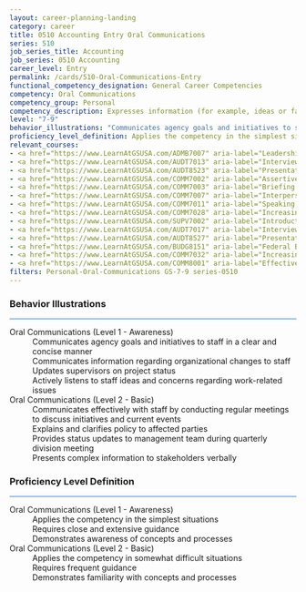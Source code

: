 ```yaml
---
layout: career-planning-landing
category: career
title: 0510 Accounting Entry Oral Communications
series: 510
job_series_title: Accounting
job_series: 0510 Accounting
career_level: Entry
permalink: /cards/510-Oral-Communications-Entry
functional_competency_designation: General Career Competencies
competency: Oral Communications
competency_group: Personal
competency_description: Expresses information (for example, ideas or facts) to individuals or groups effectively, taking into account the audience and nature of the information (for example, technical, sensitive, controversial); makes clear and convincing oral presentations; listens to others, attends to nonverbal cues, and responds appropriately.
level: "7-9"
behavior_illustrations: "Communicates agency goals and initiatives to staff in a clear and concise manner ? Communicates information regarding organizational changes to staff ? Updates supervisors on project status ? Actively listens to staff ideas and concerns regarding work-related issues ? Communicates effectively with staff by conducting regular meetings to discuss initiatives and current events ? Explains and clarifies policy to affected parties ? Provides status updates to management team during quarterly division meeting ? Presents complex information to stakeholders verbally"
proficiency_level_definition: Applies the competency in the simplest situations ? Requires close and extensive guidance ? Demonstrates awareness of concepts and processes ? Applies the competency in somewhat difficult situations ? Requires frequent guidance ? Demonstrates familiarity with concepts and processes 
relevant_courses: 
- <a href="https://www.LearnAtGSUSA.com/ADMB7007" aria-label="Leadership Skills for Non-Supervisors (ADMB7006), GSU - https://www.LearnAtGSUSA.com/ADMB7007">Leadership Skills for Non-Supervisors (ADMB7006), GSU</a>
- <a href="https://www.LearnAtGSUSA.com/AUDT7013" aria-label="Interviewing Techniques for Auditors (AUDT7012), GSU - https://www.LearnAtGSUSA.com/AUDT7013">Interviewing Techniques for Auditors (AUDT7012), GSU</a>
- <a href="https://www.LearnAtGSUSA.com/AUDT8523" aria-label="Presentation and Briefing Skills for Auditors (AUDT8522), GSU - https://www.LearnAtGSUSA.com/AUDT8523">Presentation and Briefing Skills for Auditors (AUDT8522), GSU</a>
- <a href="https://www.LearnAtGSUSA.com/COMM7002" aria-label="Assertiveness Skills (COMM7001), GSU - https://www.LearnAtGSUSA.com/COMM7002">Assertiveness Skills (COMM7001), GSU</a>
- <a href="https://www.LearnAtGSUSA.com/COMM7003" aria-label="Briefing Techniques (COMM7002), GSU - https://www.LearnAtGSUSA.com/COMM7003">Briefing Techniques (COMM7002), GSU</a>
- <a href="https://www.LearnAtGSUSA.com/COMM7007" aria-label="Interpersonal Communications (COMM7006), GSU - https://www.LearnAtGSUSA.com/COMM7007">Interpersonal Communications (COMM7006), GSU</a>
- <a href="https://www.LearnAtGSUSA.com/COMM7011" aria-label="Speaking with Confidence (COMM7010), GSU - https://www.LearnAtGSUSA.com/COMM7011">Speaking with Confidence (COMM7010), GSU</a>
- <a href="https://www.LearnAtGSUSA.com/COMM7028" aria-label="Increasing Personal Effectiveness (COMM7027), GSU - https://www.LearnAtGSUSA.com/COMM7028">Increasing Personal Effectiveness (COMM7027), GSU</a>
- <a href="https://www.LearnAtGSUSA.com/SUPV7002" aria-label="Introduction to Supervision (SUPV7001), GSU - https://www.LearnAtGSUSA.com/SUPV7002">Introduction to Supervision (SUPV7001), GSU</a>
- <a href="https://www.LearnAtGSUSA.com/AUDT7017" aria-label="Interviewing Techniques for Auditors (AUDT7012), GSU - https://www.LearnAtGSUSA.com/AUDT7017">Interviewing Techniques for Auditors (AUDT7012), GSU</a>
- <a href="https://www.LearnAtGSUSA.com/AUDT8527" aria-label="Presentation and Briefing Skills for Auditors (AUDT8522), GSU - https://www.LearnAtGSUSA.com/AUDT8527">Presentation and Briefing Skills for Auditors (AUDT8522), GSU</a>
- <a href="https://www.LearnAtGSUSA.com/BUDG8151" aria-label="Federal Budget Analysis Using Microsoft Excel (BUDG8150), GSU - https://www.LearnAtGSUSA.com/BUDG8151">Federal Budget Analysis Using Microsoft Excel (BUDG8150), GSU</a>
- <a href="https://www.LearnAtGSUSA.com/COMM7032" aria-label="Increasing Personal Effectiveness (COMM7027), GSU - https://www.LearnAtGSUSA.com/COMM7032">Increasing Personal Effectiveness (COMM7027), GSU</a>
- <a href="https://www.LearnAtGSUSA.com/COMM8001" aria-label="Effective Communications with Customers (COMM8000), GSU - https://www.LearnAtGSUSA.com/COMM8001">Effective Communications with Customers (COMM8000), GSU</a>
filters: Personal-Oral-Communications GS-7-9 series-0510
---
```


<div class="desktop:grid-col-6 margin-y-3">
  <div class="border-top-2 bg-white padding-3 shadow-5 height-full members-hover border-1px button-border border-top-blue radius-lg card-text-color">
    <h3>Behavior Illustrations</h3>
    <hr style="background-color: #1b74e0 !important;"/>
    <dl class="text-base card-content-color"><dt>Oral Communications (Level 1 - Awareness)</dt><dd>Communicates agency goals and initiatives to staff in a clear and concise manner </dd><dd> Communicates information regarding organizational changes to staff </dd><dd> Updates supervisors on project status </dd><dd> Actively listens to staff ideas and concerns regarding work-related issues</dd><dt>Oral Communications (Level 2 - Basic)</dt><dd>Communicates effectively with staff by conducting regular meetings to discuss initiatives and current events </dd><dd> Explains and clarifies policy to affected parties </dd><dd> Provides status updates to management team during quarterly division meeting </dd><dd> Presents complex information to stakeholders verbally</dd></dl>
  </div>
</div>
<div class="desktop:grid-col-6 margin-y-3">
  <div class="border-top-2 bg-white padding-3 shadow-5 height-full members-hover border-1px button-border border-top-blue radius-lg card-text-color">
    <h3>Proficiency Level Definition</h3>
     <hr style="background-color: #1b74e0 !important;"/>
    <dl class="text-base card-content-color"><dt>Oral Communications (Level 1 - Awareness)</dt><dd>Applies the competency in the simplest situations </dd><dd> Requires close and extensive guidance </dd><dd> Demonstrates awareness of concepts and processes</dd><dt>Oral Communications (Level 2 - Basic)</dt><dd>Applies the competency in somewhat difficult situations </dd><dd> Requires frequent guidance </dd><dd> Demonstrates familiarity with concepts and processes </dd></dl>
  </div>
</div>